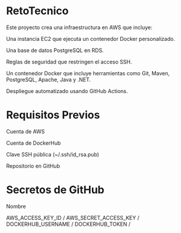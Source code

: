 # RetoTecnico

Este proyecto crea una infraestructura en AWS que incluye:

Una instancia EC2 que ejecuta un contenedor Docker personalizado.

Una base de datos PostgreSQL en RDS.

Reglas de seguridad que restringen el acceso SSH.

Un contenedor Docker que incluye herramientas como Git, Maven, PostgreSQL, Apache, Java y .NET.

Despliegue automatizado usando GitHub Actions.

# Requisitos Previos 

Cuenta de AWS

Cuenta de DockerHub

Clave SSH pública (~/.ssh/id_rsa.pub)

Repositorio en GitHub

# Secretos de GitHub

Nombre

AWS_ACCESS_KEY_ID	/
AWS_SECRET_ACCESS_KEY / 
DOCKERHUB_USERNAME /
DOCKERHUB_TOKEN /
